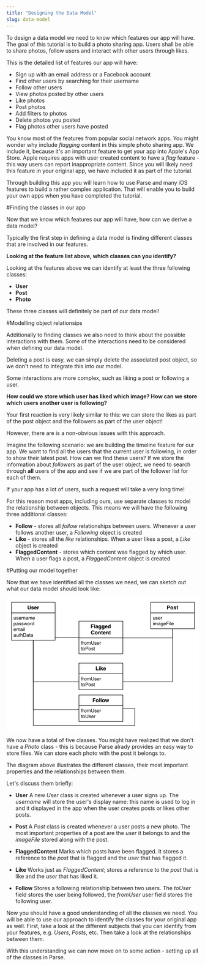 ```yaml
---
title: "Designing the Data Model"
slug: data-model
---     
```


To design a data model we need to know which features our app will have. The goal of this tutorial is to build a photo sharing app. Users shall be able to share photos, follow users and interact with other users through likes.

This is the detailed list of features our app will have:

- Sign up with an email address or a Facebook account
- Find other users by searching for their username
- Follow other users
- View photos posted by other users
- Like photos
- Post photos
- Add filters to photos
- Delete photos you posted
- Flag photos other users have posted

You know most of the features from popular social network apps. You might wonder why include *flagging* content in this simple photo sharing app. We include it, because it's an important feature to get your app into Apple's App Store. Apple requires apps with user created content to have a *flag* feature - this way users can report inappropriate content. Since you will likely need this feature in your original app, we have included it as part of the tutorial.

Through building this app you will learn how to use Parse and many iOS features to build a rather complex application. That will enable you to build your own apps when you have completed the tutorial.

#Finding the classes in our app

Now that we know which features our app will have, how can we derive a data model?

Typically the first step in defining a data model is finding different classes that are involved in our features.

**Looking at the feature list above, which classes can you identify?**

<div class="solution"></div>
Looking at the features above we can identify at least the three following classes:

- **User**
- **Post**
- **Photo**

These three classes will definitely be part of our data model!

#Modelling object relationsips

Additionally to finding classes we also need to think about the possible interactions with them. Some of the interactions need to be considered when defining our data model.

Deleting a post is easy, we can simply delete the associated post object, so we don't need to integrate this into our model.

Some interactions are more complex, such as liking a post or following a user. 

**How could we store which user has liked which image? How can we store which users another user is following?** 

Your first reaction is very likely similar to this: we can store the likes as part of the post object and the followers as part of the user object!

However, there are is a non-obvious issues with this approach. 

Imagine the following scenario: we are building the timeline feature for our app. We want to find all the users that the current user is following, in order to show their latest post. How can we find these users? If we store the information about *followers* as part of the user object, we need to search through **all** users of the app and see if we are part of the follower list for each of them. 

If your app has a lot of users, such a request will take a very long time!

For this reason most apps, including ours, use separate classes to model the relationship between objects. This means we will have the following three additional classes:

- **Follow** - stores all *follow* relationships between users. Whenever a user follows another user, a *Following* object is created
- **Like** - stores all the *like* relationships. When a user likes a post, a *Like* object is created
- **FlaggedContent** - stores which content was flagged by which user. When a user flags a post, a *FlaggedContent* object is created

#Putting our model together

Now that we have identified all the classes we need, we can sketch out what our data model should look like:

![image](ER.png)

We now have a total of five classes. You might have realized that we don't have a *Photo* class - this is because Parse alrady provides an easy way to store files. We can store each photo with the post it belongs to.

The diagram above illustrates the different classes, their most important properties and the relationships between them.

Let's discuss them briefly:

- **User** 
A new *User* class is created whenever a user signs up. The *username* will store the user's display name: this name is used to log in and it displayed in the app when the user creates posts or likes other posts.

- **Post**
A *Post* class is created whenever a user posts a new photo. The most important properties of a post are the *user* it belongs to and the *imageFile* stored along with the post.

- **FlaggedContent**
Marks which posts have been flagged. It stores a reference to the *post* that is flagged and the *user* that has flagged it.

- **Like**
Works just as *FlaggedContent*; stores a reference to the *post* that is like and the *user* that has liked it.

- **Follow**
Stores a following relationship between two users. The *toUser* field stores the user being followed, the *fromUser* user field stores the following user.

Now you should have a good understanding of all the classes we need. You will be able to use our approach to identify the classes for your original app as well. First, take a look at the different subjects that you can identify from your features, e.g. *Users*, *Posts*, etc. Then take a look at the relationships between them. 

With this understanding we can now move on to some action - setting up all of the classes in Parse.

